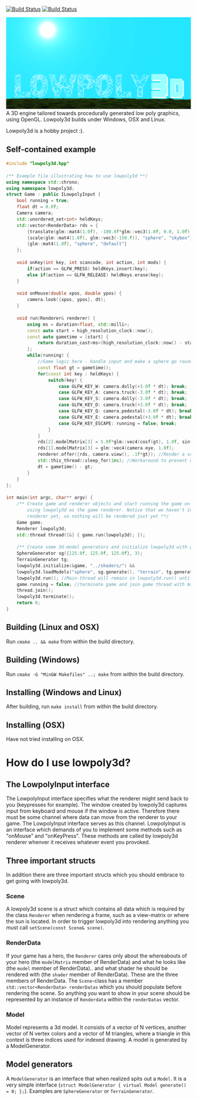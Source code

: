 [![Build Status](https://travis-ci.org/Kuxe/lowpoly3d.svg?branch=master)](https://travis-ci.org/Kuxe/lowpoly3d)
[![Build Status](https://ci.appveyor.com/api/projects/status/github/kuxe/lowpoly3d?svg=true)](https://ci.appveyor.com/project/Kuxe/lowpoly3d)

![alt tag](lowpoly3d.png)
A 3D engine tailored towards procedurally generated low poly graphics, using OpenGL. Lowpoly3d builds under Windows, OSX and Linux.

Lowpoly3d is a hobby project :).

## Self-contained example
```c++
#include "lowpoly3d.hpp"

/** Example file illustrating how to use lowpoly3d **/
using namespace std::chrono;
using namespace lowpoly3d;
struct Game : public ILowpolyInput {
	bool running = true;
	float dt = 0.0f;
	Camera camera;
	std::unordered_set<int> heldKeys;
	std::vector<RenderData> rds = {
		{translate(glm::mat4(1.0f), -100.0f*glm::vec3(1.0f, 0.0, 1.0f)), "terrain", "default"},
		{scale(glm::mat4(1.0f), glm::vec3(-150.f)), "sphere", "skybox"},
		{glm::mat4(1.0f), "sphere", "default"}
	};

	void onKey(int key, int scancode, int action, int mods) {
		if(action == GLFW_PRESS) heldKeys.insert(key);
		else if(action == GLFW_RELEASE) heldKeys.erase(key);
	}

	void onMouse(double xpos, double ypos) {
		camera.look({xpos, ypos}, dt);
	}

	void run(Renderer& renderer) {
		using ms = duration<float, std::milli>;
		const auto start = high_resolution_clock::now();
		const auto gametime = [start] {
			return duration_cast<ms>(high_resolution_clock::now() - start).count() / 1000.0f;
		};
		while(running) {
			//Game logic here - handle input and make a sphere go round and round
			const float gt = gametime();
			for(const int key : heldKeys) {
				switch(key) {
					case GLFW_KEY_W: camera.dolly(+3.0f * dt); break;
					case GLFW_KEY_A: camera.truck(-3.0f * dt); break;
					case GLFW_KEY_S: camera.dolly(-3.0f * dt); break;
					case GLFW_KEY_D: camera.truck(+3.0f * dt); break;
					case GLFW_KEY_Q: camera.pedestal(-3.0f * dt); break;
					case GLFW_KEY_E: camera.pedestal(+3.0f * dt); break;
					case GLFW_KEY_ESCAPE: running = false; break;
				}
			}
			rds[2].modelMatrix[3] = 5.0f*glm::vec4(cosf(gt), 1.0f, sinf(gt), .2f);
			rds[1].modelMatrix[3] = glm::vec4(camera.eye, 1.0f);
			renderer.offer({rds, camera.view(), .1f*gt}); //Render a scene
			std::this_thread::sleep_for(1ms); //Workaround to prevent dt=0.0f
			dt = gametime() - gt;
		}
	}
};

int main(int argc, char** argv) {
	/** Create game and renderer objects and start running the game on new thread,
		using lowpoly3d as the game renderer. Notice that we haven't initialized
		renderer yet, so nothing will be rendered just yet **/
	Game game;
	Renderer lowpoly3d;
	std::thread thread([&] { game.run(lowpoly3d); });

	/** Create some 3d-model generators and initialize lowpoly3d with generated model **/
	SphereGenerator sg({125.0f, 125.0f, 125.0f}, 3);
	TerrainGenerator tg;
	lowpoly3d.initialize(&game, "../shaders/") &&
	lowpoly3d.loadModels("sphere", sg.generate(), "terrain", tg.generate()) &&
	lowpoly3d.run(); //Main-thread will remain in lowpoly3d.run() until lowpoly3d terminates
	game.running = false; //terminate game and join game thread with main thread
	thread.join();
	lowpoly3d.terminate();
	return 0;
}
```

## Building (Linux and OSX)
Run `cmake .. && make` from within the build directory.

## Building (Windows)
Run `cmake -G "MinGW Makefiles" ..; make` from within the build directory.

## Installing (Windows and Linux)
After building, run `make install` from within the build directory.

## Installing (OSX)
Have not tried installing on OSX.

# How do I use lowpoly3d?

## The LowpolyInput interface
The LowpolyInput interface specifies what the renderer might send back to you (keypresses for example). The window created by lowpoly3d captures input from keyboard and mouse if the window is active. Therefore there must be some channel where data can move from the renderer to your game. The LowpolyInput interface serves as this channel. LowpolyInput is an interface which demands of you to implement some methods such as "onMouse" and "onKeyPress". These methods are called by lowpoly3d renderer whenver it receives whatever event you provoked.

## Three important structs
In addition there are three important structs which you should embrace to get going with lowpoly3d.

### Scene
A lowpoly3d scene is a struct which contains all data which is required by the class `Renderer` when rendering a frame, such as a view-matrix or where the sun is located. In order to trigger lowpoly3d into rendering anything you must call `setScene(const Scene& scene)`.

### RenderData
If your game has a hero, the `Renderer` cares only about the whereabouts of your hero (the `modelMatrix` member of RenderData) and what he looks like (the `model` member of RenderData).. and what shader he should be rendered with (the `shader` member of RenderData). These are the three members of RenderData. The `Scene`-class has a member `std::vector<RenderData> renderDatas` which you should populate before rendering the scene. So anything you want to show in your scene should be represented by an instance of `Renderdata` within the `renderDatas` vector.

### Model
Model represents a 3d model. It consists of a vector of N vertices, another vector of N vertex colors and a vector of M triangles, where a triangle in this context is three indices used for indexed drawing. A model is generated by a ModelGenerator.

## Model generators
A `ModelGenerator` is an interface that when realized spits out a `Model`. It is a very simple interface (`struct ModelGenerator { virtual Model generate() = 0; };`). Examples are `SphereGenerator` or `TerrainGenerator`.
